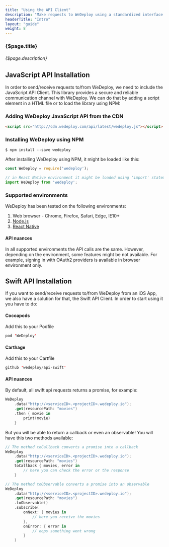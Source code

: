 ```yaml
---
title: "Using the API Client"
description: "Make requests to WeDeploy using a standardized interface."
headerTitle: "Intro"
layout: "guide"
weight: 8
---
```


### {$page.title}

###### {$page.description}

<article id="1">

## JavaScript API Installation

In order to send/receive requests to/from WeDeploy, we need to include the JavaScript API Client. This library provides a secure and reliable communication channel with WeDeploy. We can do that by adding a script element in a HTML file or to load the library using NPM:

### Adding WeDeploy JavaScript API from the CDN
```html
<script src="http://cdn.wedeploy.com/api/latest/wedeploy.js"></script>
```

### Installing WeDeploy using NPM
```shell
$ npm install --save wedeploy
```

After installing WeDeploy using NPM, it might be loaded like this:

```js
const WeDeploy = require('wedeploy');

// in React Native environment it might be loaded using 'import' statement
import WeDeploy from 'wedeploy';
```

### Supported environments

WeDeploy has been tested on the following environments:
1. Web browser - Chrome, Firefox, Safari, Edge, IE10+
2. [Node.js](https://nodejs.org/en/)
3. [React Native](https://facebook.github.io/react-native/)

#### API nuances
In all supported environments the API calls are the same. However, depending on the environment, some features might be not available. For example, signing in with OAuth2 providers is available in browser environment only.

</article>

<article id="2">

## Swift API Installation

If you want to send/receive requests to/from WeDeploy from an iOS App, we also have a solution for that, the Swift API Client. In order to start using it you have to do:

#### Cocoapods

Add this to your Podfile

```swift
pod 'WeDeploy'
```

#### Carthage

Add this to your Cartfile

```swift
github 'wedeploy/api-swift'
```

#### API nuances

By default, all swift api requests returns a promise, for example:

```swift
WeDeploy
	.data("http://<serviceID>.<projectID>.wedeploy.io");
	.get(resourcePath: "movies")
	.then { movie in 
		print(movie)
	}
```

But you will be able to return a callback or even an observable! You will have this two methods available:

```swift
// The method toCallback converts a promise into a callback
WeDeploy
	.data("http://<serviceID>.<projectID>.wedeploy.io");
	.get(resourcePath: "movies")
	toCallback { movies, error in
		// here you can check the error or the response
	}

// The method toObservable converts a promise into an observable
WeDeploy
	.data("http://<serviceID>.<projectID>.wedeploy.io");
	.get(resourcePath: "movies")
	.toObservable()
	.subscribe(
		onNext: { movies in
			// here you receive the movies
		},
		onError: { error in
			// oops something went wrong
		}
	)
```

</article>

